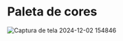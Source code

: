 # Paleta de cores 

![Captura de tela 2024-12-02 154846](https://github.com/user-attachments/assets/eb1e2bf3-af2c-4e7d-b584-21cc1f8a114e)
